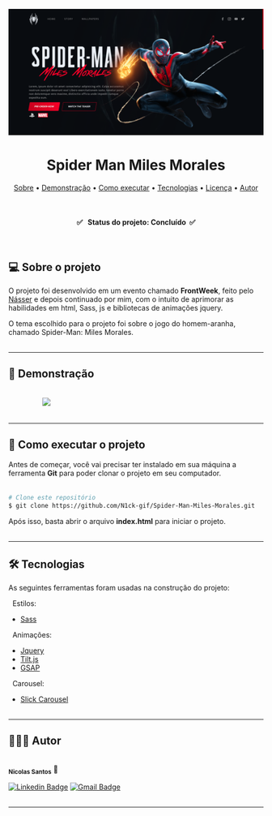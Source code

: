  
<img src="./img/banner-readme.png"><br />

<h1 align="center"><b>Spider Man Miles Morales</b></h1>

<p align="center">
 <a href="#-sobre-o-projeto">Sobre</a> •
 <a href="#-demonstracao">Demonstração</a> •
 <a href="#-como-executar-o-projeto">Como executar</a> • 
 <a href="#tecnologias">Tecnologias</a> • 
 <a href="#licenc-a">Licença</a> • 
 <a href="#autor">Autor</a>
</p><br />

<h4 align="center"> 
	✅ &nbsp; Status do projeto: <b>Concluído</b> &nbsp;✅ 
</h4><br />

## **💻 Sobre o projeto**

O projeto foi desenvolvido em um evento chamado **FrontWeek**, feito pelo <a href="https://github.com/nyousefali">Násser</a> e depois continuado por mim, com o intuito de aprimorar as habilidades em html, Sass, js e bibliotecas de animações jquery. 

O tema escolhido para o projeto foi sobre o jogo do homem-aranha, chamado Spider-Man: Miles Morales.<br /><br />

--- 

## **👀 Demonstração**

<br /><img style="width: 90%; margin-left: 7vw" src="./img/demonstracao.gif"><br /><br />

---
## **🚀 Como executar o projeto**

Antes de começar, você vai precisar ter instalado em sua máquina a ferramenta **Git** para poder clonar o projeto em seu computador. 

```bash

# Clone este repositório
$ git clone https://github.com/N1ck-gif/Spider-Man-Miles-Morales.git

```
Após isso, basta abrir o arquivo **index.html** para iniciar o projeto.<br /><br />

---


## **🛠 Tecnologias**
As seguintes ferramentas foram usadas na construção do projeto:

&nbsp; Estilos:
- [Sass](https://sass-lang.com/)

&nbsp; Animações:

- [Jquery](https://jquery.com/)
- [Tilt.js](https://gijsroge.github.io/tilt.js/)
- [GSAP](https://greensock.com/gsap/)

&nbsp; Carousel:

- [Slick Carousel](https://kenwheeler.github.io/slick/)<br /><br />

---

## 👨🏽‍💻 Autor

<a>
 <img style="border-radius: 50%;" src="https://avatars.githubusercontent.com/u/60737502?s=400&u=c7e1d85b575e56c0d54ae71ecf8099e27fd30c82&v=4" width="100px;" alt=""/>
 <br />
 <sub><b>Nicolas Santos</b></sub></a> <a>🚀</a>
 <br />

[![Linkedin Badge](https://img.shields.io/badge/-Nicolas-blue?style=flat-square&logo=Linkedin&logoColor=white&link=https://www.linkedin.com/in/tgmarinho/)](https://www.linkedin.com/in/nicolas-santos-487bb81ba/) 
[![Gmail Badge](https://img.shields.io/badge/-ns5077900@gmail.com-c14438?style=flat-square&logo=Gmail&logoColor=white&link=mailto:ns5077900@gmail.com)](mailto:ns5077900@gmail.com)
<br /><br />

---
